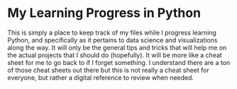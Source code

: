 # My Learning Progress in Python
This is simply a place to keep track of my files while I progress learning Python, and specifically as it pertains to data science and visualizations along the way. It will only be the general tips and tricks that will help me on the actual projects that I should do (hopefully). It will be more like a cheat sheet for me to go back to if I forget something. I understand there are a ton of those cheat sheets out there but this is not really a cheat sheet for everyone, but rather a digital reference to review when needed.
